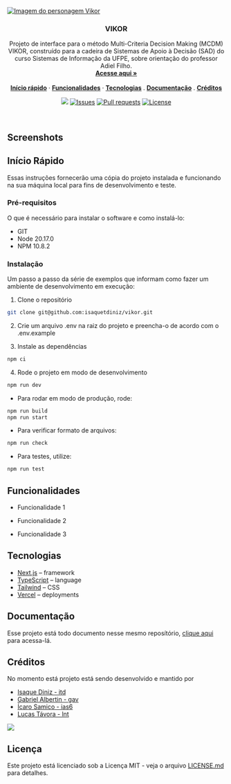 <a href="https://vikor.vercel.app">
<img align="center" src="https://github.com/user-attachments/assets/cbe04a24-b3d7-425d-ba11-491b39e2b4a2" alt="Imagem do personagem Vikor">
</a>

<h3 align="center">VIKOR</h3>

<p align="center">
    Projeto de interface para o método Multi-Criteria Decision Making (MCDM) VIKOR, construído para a cadeira de Sistemas de Apoio à Decisão (SAD) do curso Sistemas de Informação da UFPE, sobre orientação do professor Adiel Filho.
    <br />
    <a href="https://vikor.vercel.app"><strong>Acesse aqui »</strong></a>
    <br />
    <br />
    <a href="#Início Rápido"><strong>Início rápido</strong></a> ·
    <a href="#Funcionalidades"><strong>Funcionalidades</strong></a> ·
    <a href="#Tecnologias"><strong>Tecnologias</strong></a> .
    <a href="#Documentação"><strong>Documentação</strong></a> .
    <a href="#Créditos"><strong>Créditos</strong></a>
</p>

<p align="center">
  <img src="https://img.shields.io/badge/status-active-success.svg">
  <a href="https://github.com/isaquetdiniz/vikor/issues"><img src="https://img.shields.io/github/issues/isaquetdiniz/vikor.svg" alt="Issues"></a>
  <a href=""><img src="https://img.shields.io/github/issues-pr/isaquetdiniz/vikor.svg" alt="Pull requests"></a>
  <a href="https://github.com/isaquetdiniz/vikor/blob/main/LICENSE">
    <img src="https://img.shields.io/github/license/isaquetdiniz/vikor?label=license&logo=github&color=f80&logoColor=fff" alt="License" />
  </a>
</p>

<br/>

## Screenshots

## Início Rápido

Essas instruções fornecerão uma cópia do projeto instalada e funcionando na sua máquina local para fins de desenvolvimento e teste.

### Pré-requisitos

O que é necessário para instalar o software e como instalá-lo:

- GIT
- Node 20.17.0
- NPM 10.8.2

### Instalação

Um passo a passo da série de exemplos que informam como fazer um ambiente de desenvolvimento em execução:

1. Clone o repositório

```bash
git clone git@github.com:isaquetdiniz/vikor.git
```

2. Crie um arquivo .env na raiz do projeto e preencha-o de acordo com o .env.example

3. Instale as dependências

```bash
npm ci
```

4. Rode o projeto em modo de desenvolvimento

```bash
npm run dev
```

- Para rodar em modo de produção, rode:

```bash
npm run build
npm run start
```

- Para verificar formato de arquivos:

```bash
npm run check
```

- Para testes, utilize:

```bash
npm run test
```

## Funcionalidades

- Funcionalidade 1

- Funcionalidade 2

- Funcionalidade 3

## Tecnologias

- [Next.js](https://nextjs.org/) – framework
- [TypeScript](https://www.typescriptlang.org/) – language
- [Tailwind](https://tailwindcss.com/) – CSS
- [Vercel](https://vercel.com/) – deployments

## Documentação

Esse projeto está todo documento nesse mesmo reposítório, [clique aqui](/docs) para acessa-lá.

## Créditos

No momento está projeto está sendo desenvolvido e mantido por 

- [Isaque Diniz - itd](https://github.com/isaquetdiniz)
- [Gabriel Albertin - gav](https://github.com/gavgabriel)
- [Ícaro Samico - ias6](https://github.com/Icaroamazonas)
- [Lucas Távora - lnt](https://github.com/tavoralucas)
<a href="https://github.com/isaquetdiniz/vikor/graphs/contributors">
  <img src="https://contrib.rocks/image?repo=isaquetdiniz/vikor" />
</a>

## Licença

Este projeto está licenciado sob a Licença MIT - veja o arquivo [LICENSE.md](LICENSE) para detalhes.
